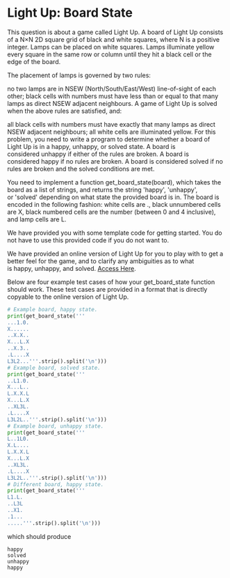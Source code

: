 # Light Up: Board State
This question is about a game called Light Up. A board of Light Up consists of a N×N 2D square grid of black and white squares, where N is a positive integer. Lamps can be placed on white squares. Lamps illuminate yellow every square in the same row or column until they hit a black cell or the edge of the board.



The placement of lamps is governed by two rules:

no two lamps are in NSEW (North/South/East/West) line-of-sight of each other;
black cells with numbers must have less than or equal to that many lamps as direct NSEW adjacent neighbours.
A game of Light Up is solved when the above rules are satisfied, and:

all black cells with numbers must have exactly that many lamps as direct NSEW adjacent neighbours;
all white cells are illuminated yellow.
For this problem, you need to write a program to determine whether a board of Light Up is in a happy, unhappy, or solved state. A board is considered unhappy if either of the rules are broken. A board is considered happy if no rules are broken. A board is considered solved if no rules are broken and the solved conditions are met.

You need to implement a function get_board_state(board), which takes the board as a list of strings, and returns the string 'happy', 'unhappy', or 'solved' depending on what state the provided board is in. The board is encoded in the following fashion: white cells are ., black unnumbered cells are X, black numbered cells are the number (between 0 and 4 inclusive), and lamp cells are L.

We have provided you with some template code for getting started. You do not have to use this provided code if you do not want to.

We have provided an online version of Light Up for you to play with to get a better feel for the game, and to clarify any ambiguities as to what is happy, unhappy, and solved. [Access Here](https://groklearning.github.io/problem-helpers/light-up/).

Below are four example test cases of how your get_board_state function should work. These test cases are provided in a format that is directly copyable to the online version of Light Up.

```python
# Example board, happy state.
print(get_board_state('''
...1.0.
X......
..X.X..
X...L.X
..X.3..
.L....X
L3L2...'''.strip().split('\n')))
# Example board, solved state.
print(get_board_state('''
..L1.0.
X...L..
L.X.X.L
X...L.X
..XL3L.
.L....X
L3L2L..'''.strip().split('\n')))
# Example board, unhappy state.
print(get_board_state('''
L..1L0.
X.L....
L.X.X.L
X...L.X
..XL3L.
.L....X
L3L2L..'''.strip().split('\n')))
# Different board, happy state.
print(get_board_state('''
L1.L.
..L3L
..X1.
.1...
.....'''.strip().split('\n')))
```

which should produce
```
happy
solved
unhappy
happy
```
